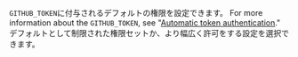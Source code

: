 `GITHUB_TOKEN`に付与されるデフォルトの権限を設定できます。 For more information about the `GITHUB_TOKEN`, see "[Automatic token authentication](/actions/security-guides/automatic-token-authentication)." デフォルトとして制限された権限セットか、より幅広く許可をする設定を選択できます。 
